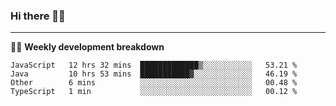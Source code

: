 ### Hi there 👋🏻

---

<!-- 📊 -->
🧑‍💻 **Weekly development breakdown**
<!--START_SECTION:waka-->
```text
JavaScript   12 hrs 32 mins  █████████████▒░░░░░░░░░░░   53.21 % 
Java         10 hrs 53 mins  ███████████▓░░░░░░░░░░░░░   46.19 % 
Other        6 mins          ░░░░░░░░░░░░░░░░░░░░░░░░░   00.48 % 
TypeScript   1 min           ░░░░░░░░░░░░░░░░░░░░░░░░░   00.12 % 
```
<!--END_SECTION:waka-->
